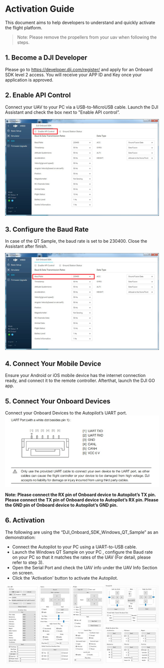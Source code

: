 # Activation Guide
This document aims to help developers to understand and quickly activate the flight platform.

>Note: Please remove the propellers from your uav when following the steps.

## 1.	Become a DJI Developer
Please go to https://developer.dji.com/register/ and apply for an Onboard SDK level 2 access. You will receive your APP ID and Key once your application is approved.

## 2.	Enable API Control
Connect your UAV to your PC via a USB-to-MicroUSB cable. Launch the DJI Assistant and check the box next to "Enable API control”.

![Enable API Control](Images/N1UI.png)

## 3.	Configure the Baud Rate
In case of the QT Sample, the baud rate is set to be 230400. Close the Assistant after finish.

![Configure the Baud](Images/baudrate.png)

## 4.	Connect Your Mobile Device
Ensure your Android or iOS mobile device has the internet connection ready, and connect it to the remote controller. Afterthat, launch the DJI GO app.

## 5.	Connect Your Onboard Devices
Connect your Onboard Devices to the Autopilot’s UART port.
![Connecter](Images/Connecter.jpg)

**Note: Please connect the RX pin of Onboard device to Autopilot’s TX pin. Please connect the TX pin of Onboard device to Autopilot’s RX pin. Please the GND pin of Onboard device to Autopilot’s GND pin.**

## 6.	Activation
The following are using the “DJI_Onboard_SDK_Windows_QT_Sample” as an demonstration:
* Connect the Autopilot to your PC using a UART-to-USB cable.
* Launch the Windows QT Sample on your PC , configure the Baud rate on your PC so that it matches the rates of the UAV (For detail, please refer to step 3).
* Open the Serial Port and check the UAV info under the UAV Info Section on screen.
* Click the 'Activation' button to activate the Autopilot.

![QT](Images/QtExample.png)
